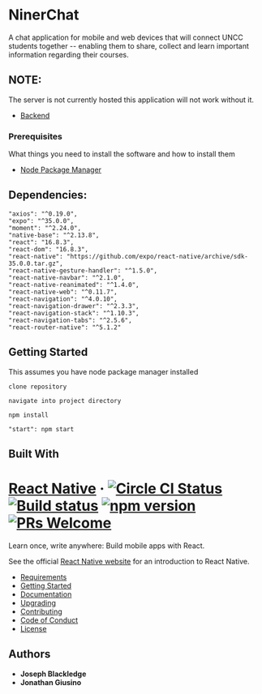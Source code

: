 # NinerChat

A chat application for mobile and web devices that will connect UNCC students together -- enabling them to share, collect and learn important information regarding their courses.

## NOTE:
The server is not currently hosted this application will not work without it.
- [Backend](https://github.com/jgiusino/NinerChat.git)
### Prerequisites

What things you need to install the software and how to install them

- [Node Package Manager](https://nodejs.org/en/)
## Dependencies:

    "axios": "^0.19.0",
    "expo": "^35.0.0",
    "moment": "^2.24.0",
    "native-base": "^2.13.8",
    "react": "16.8.3",
    "react-dom": "16.8.3",
    "react-native": "https://github.com/expo/react-native/archive/sdk-35.0.0.tar.gz",
    "react-native-gesture-handler": "^1.5.0",
    "react-native-navbar": "^2.1.0",
    "react-native-reanimated": "^1.4.0",
    "react-native-web": "^0.11.7",
    "react-navigation": "^4.0.10",
    "react-navigation-drawer": "^2.3.3",
    "react-navigation-stack": "^1.10.3",
    "react-navigation-tabs": "^2.5.6",
    "react-router-native": "^5.1.2"
## Getting Started

This assumes you have node package manager installed

```
clone repository
```

```
navigate into project directory
```

```
npm install
```

```
"start": npm start
```

## Built With

# [React Native](https://facebook.github.io/react-native/) &middot; [![Circle CI Status](https://circleci.com/gh/facebook/react-native.svg?style=shield)](https://circleci.com/gh/facebook/react-native) [![Build status](https://ci.appveyor.com/api/projects/status/g8d58ipi3auqdtrk/branch/master?svg=true)](https://ci.appveyor.com/project/facebook/react-native/branch/master) [![npm version](https://badge.fury.io/js/react-native.svg)](https://badge.fury.io/js/react-native) [![PRs Welcome](https://img.shields.io/badge/PRs-welcome-brightgreen.svg)](CONTRIBUTING.md#pull-requests)

Learn once, write anywhere: Build mobile apps with React.

See the official [React Native website](https://facebook.github.io/react-native/) for an introduction to React Native.

- [Requirements](#requirements)
- [Getting Started](#building-your-first-react-native-app)
- [Documentation](#full-documentation)
- [Upgrading](https://facebook.github.io/react-native/docs/upgrading)
- [Contributing](#join-the-react-native-community)
- [Code of Conduct](./CODE_OF_CONDUCT.md)
- [License](#license)

## Authors

- **Joseph Blackledge** 
- **Jonathan Giusino** 
